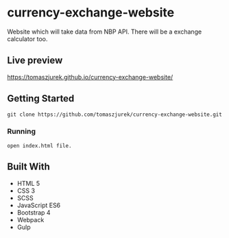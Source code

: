 # currency-exchange-website
Website which will take data from NBP API. There will be a exchange calculator too.  

## Live preview
https://tomaszjurek.github.io/currency-exchange-website/ 

## Getting Started
```
git clone https://github.com/tomaszjurek/currency-exchange-website.git
```

### Running
```
open index.html file.
```

## Built With
* HTML 5
* CSS 3
* SCSS
* JavaScript ES6
* Bootstrap 4
* Webpack
* Gulp
